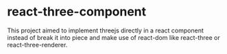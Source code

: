 # react-three-component
This project aimed to implement threejs directly in a react component instead of break it into piece  and make use of react-dom like react-three or react-three-renderer.
